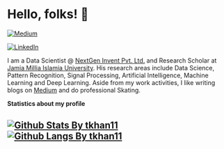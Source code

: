# Hello, folks! :wave:

[![Medium](https://img.shields.io/badge/medium-%2312100E.svg?&style=for-the-badge&logo=medium&logoColor=white)](https://medium.com/@takhan.11)

[![LinkedIn][linkedin-shield]][linkedin-url]

I am a Data Scientist @ [NextGen Invent Pvt. Ltd.](https://nextgeninvent.com/) and Research Scholar at [Jamia Millia Islamia University](https://www.jmi.ac.in/). His research areas include Data Science, Pattern Recognition, Signal Processing, Artificial Intelligence, Machine Learning and Deep Learning. Aside from my work activities, I like writing blogs on [Medium](https://towardsdatascience.com/@pierpaoloippolito28) and do professional Skating.



  <summary> <b> Statistics about my profile </b></summary>

  [![Github Stats By tkhan11](https://github-readme-stats.vercel.app/api?username=tkhan11&hide=prs&show_icons=true&title_color=fff&icon_color=79ff97&text_color=9f9f9f&bg_color=151515)]()
  [![Github Langs By tkhan11](https://github-readme-stats.vercel.app/api/top-langs/?username=tkhan11&layout=compact&show_icons=true&title_color=fff&icon_color=79ff97&text_color=9f9f9f&bg_color=151515)]()
---

[linkedin-shield]: https://img.shields.io/badge/-LinkedIn-black.svg?style=flat-square&logo=linkedin&colorB=555
[linkedin-url]: https://www.linkedin.com/in/takhan11/
